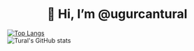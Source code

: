 <h1 align="center">👋 Hi, I’m @ugurcantural</h1>

  [![Top Langs](https://github-readme-stats.vercel.app/api/top-langs/?username=ugurcantural&layout=compact)](https://github.com/ugurcantural/github-readme-stats)
  <br>
  ![Tural's GitHub stats](https://github-readme-stats.vercel.app/api?username=ugurcantural&show_icons=true&theme=dark)
